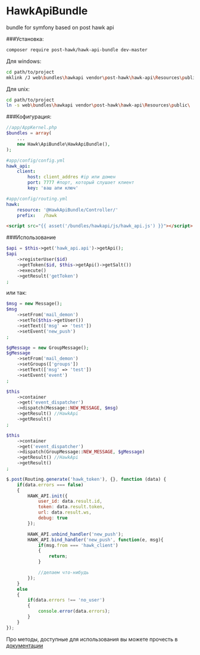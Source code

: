 # HawkApiBundle
bundle for symfony based on post hawk api

###Установка:

```bash
composer require post-hawk/hawk-api-bundle dev-master
```
Для windows:
```bash
cd path/to/project
mklink /J web\bundles\hawkapi vendor\post-hawk\hawk-api\Resources\public\
```

Для unix:

```bash
cd path/to/project
ln -s web\bundles\hawkapi vendor\post-hawk\hawk-api\Resources\public\
```

###Кофигурация:

```php
//app/AppKernel.php
$bundles = array(
	...
    new Hawk\ApiBundle\HawkApiBundle(),
);
```

```yml
#app/config/config.yml
hawk_api:
    client:
        host: client_addres #ip или домен
        port: 7777 #порт, который слушает клиент
        key: 'ваш апи ключ'
```

```yml
#app/config/routing.yml
hawk:
    resource: '@HawkApiBundle/Controller/'
    prefix:   /hawk
```

```html
<script src="{{ asset('/bundles/hawkapi/js/hawk_api.js') }}"></script>
```
###Использование
```php
$api = $this->get('hawk_api.api')->getApi();
$api
    ->registerUser($id)
    ->getToken($id, $this->getApi()->getSalt())
    ->execute()
    ->getResult('getToken')
;
```
или так:
```php
$msg = new Message();
$msg
	->setFrom('mail_demon')
	->setTo($this->getUser())
	->setText(['msg' => 'test'])
	->setEvent('new_push')
;

$gMessage = new GroupMessage();
$gMessage
	->setFrom('mail_demon')
	->setGroups(['groups'])
	->setText(['msg' => 'test'])
	->setEvent('event')
;

$this
	->container
	->get('event_dispatcher')
	->dispatch(Message::NEW_MESSAGE, $msg)
	->getResult() //HawkApi
	->getResult()
;

$this
	->container
	->get('event_dispatcher')
	->dispatch(GroupMessage::NEW_MESSAGE, $gMessage)
	->getResult() //HawkApi
	->getResult()
;

```

```javascript
$.post(Routing.generate('hawk_token'), {}, function (data) {
    if(data.errors === false)
    {
        HAWK_API.init({
            user_id: data.result.id,
            token: data.result.token,
            url: data.result.ws,
            debug: true
        });

        HAWK_API.unbind_handler('new_push');
        HAWK_API.bind_handler('new_push', function(e, msg){
            if(msg.from === 'hawk_client')
            {
                return;
            }

            //делаем что-нибудь
        });
    }
    else
    {
        if(data.errors !== 'no_user')
        {
            console.error(data.errors);
        }
    }
});
```

Про методы, доступные для использования вы можете прочесть в [документации](https://github.com/postHawk/hawk_api/wiki)
